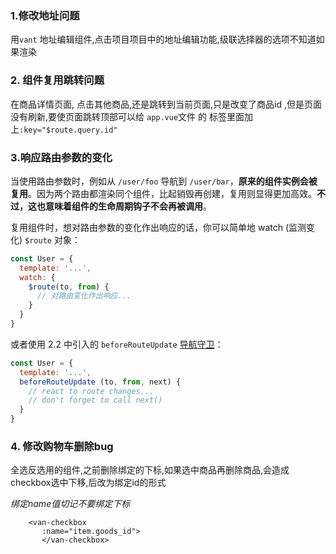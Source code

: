 ### 1.修改地址问题

用`vant` 地址编辑组件,点击项目项目中的地址编辑功能,级联选择器的选项不知道如果渲染

### 2. 组件复用跳转问题

在商品详情页面, 点击其他商品,还是跳转到当前页面,只是改变了商品id ,但是页面没有刷新,要使页面跳转顶部可以给 `app.vue`文件 的 <router-view />标签里面加上`:key="$route.query.id" ` 

### 3.响应路由参数的变化

当使用路由参数时，例如从 `/user/foo` 导航到 `/user/bar`，**原来的组件实例会被复用**。因为两个路由都渲染同个组件，比起销毁再创建，复用则显得更加高效。**不过，这也意味着组件的生命周期钩子不会再被调用**。



复用组件时，想对路由参数的变化作出响应的话，你可以简单地 watch (监测变化) `$route` 对象：

```js
const User = {
  template: '...',
  watch: {
    $route(to, from) {
      // 对路由变化作出响应...
    }
  }
}
```

或者使用 2.2 中引入的 `beforeRouteUpdate` [导航守卫](https://router.vuejs.org/zh/guide/advanced/navigation-guards.html)：

```js
const User = {
  template: '...',
  beforeRouteUpdate (to, from, next) {
    // react to route changes...
    // don't forget to call next()
  }
}
```

### 4. 修改购物车删除bug

全选反选用的组件,之前删除绑定的下标,如果选中商品再删除商品,会造成checkbox选中下移,后改为绑定id的形式

*绑定name值切记不要绑定下标*

```
    <van-checkbox
       :name="item.goods_id">
       </van-checkbox>
```

